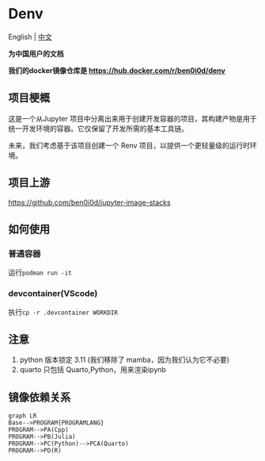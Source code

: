 # Denv
English | [中文](README_CN.md)

**为中国用户的文档**

**我们的docker镜像仓库是 https://hub.docker.com/r/ben0i0d/denv**
## 项目梗概
这是一个从Jupyter 项目中分离出来用于创建开发容器的项目，其构建产物是用于统一开发环境的容器。它仅保留了开发所需的基本工具链。

未来，我们考虑基于该项目创建一个 Renv 项目，以提供一个更轻量级的运行时环境。

## 项目上游
https://github.com/ben0i0d/jupyter-image-stacks

## 如何使用

### 普通容器
运行`podman run -it`

### devcontainer(VScode)
执行`cp -r .devcontainer WORKDIR`

## 注意
1. python 版本锁定 3.11 (我们移除了 mamba，因为我们认为它不必要)
2. quarto 只包括 Quarto,Python，用来渲染ipynb
## 镜像依赖关系
```mermaid
graph LR
Base-->PROGRAM{PROGRAMLANG}
PROGRAM-->PA(Cpp)
PROGRAM-->PB(Julia)
PROGRAM-->PC(Python)-->PCA(Quarto)
PROGRAM-->PD(R)
```